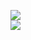 [![](https://img.shields.io/badge/Made%20With-Github%20Spray-lightgrey.svg?style=for-the-badge&logo=github)](https://github.com/Annihil/github-spray#21917)  
[![](https://i.imgur.com/2DrTn0Z.gif)](https://github.com/Annihil/github-spray)